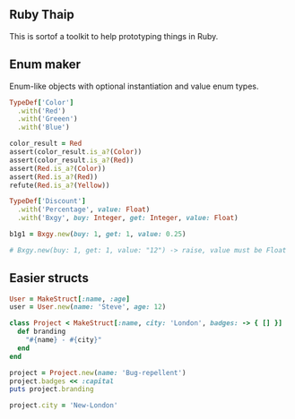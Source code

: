 Ruby Thaip
---------------

This is sortof a toolkit to help prototyping things in Ruby.

## Enum maker

Enum-like objects with optional instantiation and value enum types.

```ruby
TypeDef['Color']
  .with('Red')
  .with('Greeen')
  .with('Blue')

color_result = Red
assert(color_result.is_a?(Color))
assert(color_result.is_a?(Red))
assert(Red.is_a?(Color))
assert(Red.is_a?(Red))
refute(Red.is_a?(Yellow))

TypeDef['Discount']
  .with('Percentage', value: Float)
  .with('Bxgy', buy: Integer, get: Integer, value: Float)

b1g1 = Bxgy.new(buy: 1, get: 1, value: 0.25)

# Bxgy.new(buy: 1, get: 1, value: "12") -> raise, value must be Float
```

## Easier structs

```ruby
User = MakeStruct[:name, :age]
user = User.new(name: 'Steve', age: 12)

class Project < MakeStruct[:name, city: 'London', badges: -> { [] }]
  def branding
    "#{name} - #{city}"
  end
end

project = Project.new(name: 'Bug-repellent')
project.badges << :capital
puts project.branding

project.city = 'New-London'
```
